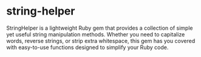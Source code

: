 # string-helper
StringHelper is a lightweight Ruby gem that provides a collection of simple yet useful string manipulation methods. Whether you need to capitalize words, reverse strings, or strip extra whitespace, this gem has you covered with easy-to-use functions designed to simplify your Ruby code.
